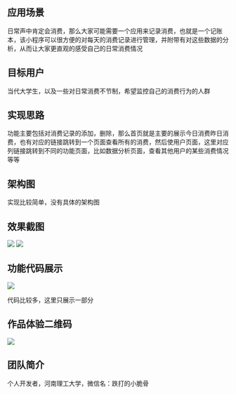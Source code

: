 ## 应用场景

日常声中肯定会消费，那么大家可能需要一个应用来记录消费，也就是一个记账本，该小程序可以很方便的对每天的消费记录进行管理，并附带有对这些数据的分析，从而让大家更直观的感受自己的日常消费情况

## 目标用户

当代大学生，以及一些对日常消费不节制，希望监控自己的消费行为的人群

## 实现思路

功能主要包括对消费记录的添加，删除，那么首页就是主要的展示今日消费昨日消费，也有对应的链接跳转到一个页面查看所有的消费，然后使用户页面，这里对应列链接跳转到不同的功能页面，比如数据分析页面，查看其他用户的某些消费情况等等

## 架构图

实现比较简单，没有具体的架构图

## 效果截图

![ ](https://mmbiz.qpic.cn/mmbiz_png/rgKKQrY3JUtFMua2bahDyzjtMcml5rQT0e5RMdJK16IFsfYxJhH3wAibGzEUib2rI3GeoQichFrDmG49WDSj1nczw/0?wx_fmt=png)
![ ](https://mmbiz.qpic.cn/mmbiz_png/rgKKQrY3JUtFMua2bahDyzjtMcml5rQTfhMHqVh7PSVw7nHfwJSpm1W6ictzU6D9ZrpIcxC2uVMKOCDblbvyXww/0?wx_fmt=png)
## 功能代码展示

![ ](https://mmbiz.qpic.cn/mmbiz_png/rgKKQrY3JUtFMua2bahDyzjtMcml5rQTicsMhw7Ixk4vr4KBZmwGp2pZg43h52pKh9pBia7ibG2ds2aUE2znm5YbQ/0?wx_fmt=png)

代码比较多，这里只展示一部分

## 作品体验二维码

![](https://wx-xly-1301545895.cos.ap-beijing.myqcloud.com/website-for-me/image/扫码_搜索联合传播样式-白色版.png)

## 团队简介

个人开发者，河南理工大学，微信名：跌打的小脆骨
